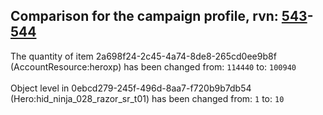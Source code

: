 ## Comparison for the campaign profile, rvn: [543](https://github.com/PRO100KatYT/FortniteProfileRevisions/tree/main/profiles/campaign/543%20campaign.json)-[544](https://github.com/PRO100KatYT/FortniteProfileRevisions/tree/main/profiles/campaign/544%20campaign.json)

The quantity of item 2a698f24-2c45-4a74-8de8-265cd0ee9b8f (AccountResource:heroxp) has been changed from: `114440` to: `100940`
<br><br>
Object level in 0ebcd279-245f-496d-8aa7-f720b9b7db54 (Hero:hid_ninja_028_razor_sr_t01) has been changed from: `1` to: `10`
<br><br>

